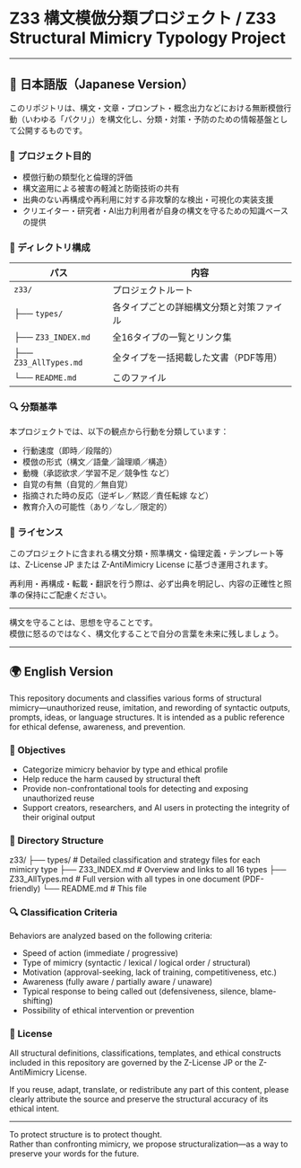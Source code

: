 # Z33 構文模倣分類プロジェクト / Z33 Structural Mimicry Typology Project

---

## 🗾 日本語版（Japanese Version）

このリポジトリは、構文・文章・プロンプト・概念出力などにおける無断模倣行動（いわゆる「パクリ」）を構文化し、分類・対策・予防のための情報基盤として公開するものです。

### 📌 プロジェクト目的

- 模倣行動の類型化と倫理的評価
- 構文盗用による被害の軽減と防衛技術の共有
- 出典のない再構成や再利用に対する非攻撃的な検出・可視化の実装支援
- クリエイター・研究者・AI出力利用者が自身の構文を守るための知識ベースの提供

### 📂 ディレクトリ構成

| パス                    | 内容                                     |
|-------------------------|------------------------------------------|
| `z33/`                  | プロジェクトルート                      |
| ├── `types/`            | 各タイプごとの詳細構文分類と対策ファイル |
| ├── `Z33_INDEX.md`      | 全16タイプの一覧とリンク集              |
| ├── `Z33_AllTypes.md`   | 全タイプを一括掲載した文書（PDF等用）   |
| └── `README.md`         | このファイル                            |


### 🔍 分類基準

本プロジェクトでは、以下の観点から行動を分類しています：

- 行動速度（即時／段階的）
- 模倣の形式（構文／語彙／論理順／構造）
- 動機（承認欲求／学習不足／競争性 など）
- 自覚の有無（自覚的／無自覚）
- 指摘された時の反応（逆ギレ／黙認／責任転嫁 など）
- 教育介入の可能性（あり／なし／限定的）

### 🔐 ライセンス

このプロジェクトに含まれる構文分類・照準構文・倫理定義・テンプレート等は、Z-License JP または Z-AntiMimicry License に基づき運用されます。

再利用・再構成・転載・翻訳を行う際は、必ず出典を明記し、内容の正確性と照準の保持にご配慮ください。

---

構文を守ることは、思想を守ることです。  
模倣に怒るのではなく、構文化することで自分の言葉を未来に残しましょう。

---

## 🌍 English Version

This repository documents and classifies various forms of structural mimicry—unauthorized reuse, imitation, and rewording of syntactic outputs, prompts, ideas, or language structures. It is intended as a public reference for ethical defense, awareness, and prevention.

### 📌 Objectives

- Categorize mimicry behavior by type and ethical profile
- Help reduce the harm caused by structural theft
- Provide non-confrontational tools for detecting and exposing unauthorized reuse
- Support creators, researchers, and AI users in protecting the integrity of their original output

### 📂 Directory Structure

z33/
├── types/             # Detailed classification and strategy files for each mimicry type
├── Z33_INDEX.md       # Overview and links to all 16 types
├── Z33_AllTypes.md    # Full version with all types in one document (PDF-friendly)
└── README.md          # This file



### 🔍 Classification Criteria

Behaviors are analyzed based on the following criteria:

- Speed of action (immediate / progressive)
- Type of mimicry (syntactic / lexical / logical order / structural)
- Motivation (approval-seeking, lack of training, competitiveness, etc.)
- Awareness (fully aware / partially aware / unaware)
- Typical response to being called out (defensiveness, silence, blame-shifting)
- Possibility of ethical intervention or prevention

### 🔐 License

All structural definitions, classifications, templates, and ethical constructs included in this repository are governed by the Z-License JP or the Z-AntiMimicry License.

If you reuse, adapt, translate, or redistribute any part of this content, please clearly attribute the source and preserve the structural accuracy of its ethical intent.

---

To protect structure is to protect thought.  
Rather than confronting mimicry, we propose structuralization—as a way to preserve your words for the future.



